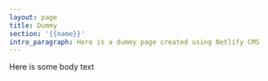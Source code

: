 ```yaml
---
layout: page
title: Dummy
section: '{{name}}'
intro_paragraph: Here is a dummy page created using Netlify CMS
---
```

Here is some body text
